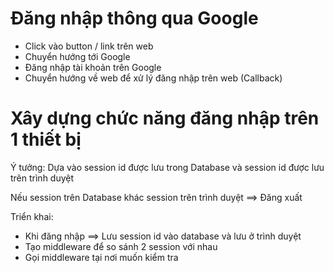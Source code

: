 # Đăng nhập thông qua Google

-   Click vào button / link trên web
-   Chuyển hướng tới Google
-   Đăng nhập tài khoản trên Google
-   Chuyển hướng về web để xử lý đăng nhập trên web (Callback)

# Xây dựng chức năng đăng nhập trên 1 thiết bị

Ý tưởng: Dựa vào session id được lưu trong Database và session id được lưu trên trình duyệt

Nếu session trên Database khác session trên trình duyệt ==> Đăng xuất

Triển khai:

-   Khi đăng nhập ==> Lưu session id vào database và lưu ở trình duyệt
-   Tạo middleware để so sánh 2 session với nhau
-   Gọi middleware tại nơi muốn kiểm tra
